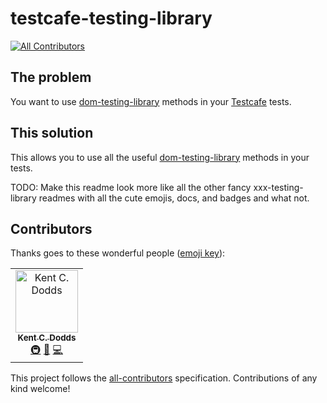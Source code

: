 # testcafe-testing-library
[![All Contributors](https://img.shields.io/badge/all_contributors-1-orange.svg?style=flat-square)](#contributors)


## The problem

You want to use [dom-testing-library](https://github.com/kentcdodds/dom-testing-library) methods in your [Testcafe](https://devexpress.github.io/testcafe/) tests.

## This solution

This allows you to use all the useful [dom-testing-library](https://github.com/kentcdodds/dom-testing-library) methods in your tests.

TODO: Make this readme look more like all the other fancy xxx-testing-library readmes with all the cute emojis, docs, and badges and what not.

## Contributors

Thanks goes to these wonderful people ([emoji key](https://allcontributors.org/docs/en/emoji-key)):

<!-- ALL-CONTRIBUTORS-LIST:START - Do not remove or modify this section -->
<!-- prettier-ignore -->
<table><tr><td align="center"><a href="https://kentcdodds.com"><img src="https://avatars0.githubusercontent.com/u/1500684?v=4" width="100px;" alt="Kent C. Dodds"/><br /><sub><b>Kent C. Dodds</b></sub></a><br /><a href="#infra-kentcdodds" title="Infrastructure (Hosting, Build-Tools, etc)">🚇</a> <a href="#ideas-kentcdodds" title="Ideas, Planning, & Feedback">🤔</a> <a href="https://github.com/benmonro/testcafe-testing-library/commits?author=kentcdodds" title="Code">💻</a></td></tr></table>

<!-- ALL-CONTRIBUTORS-LIST:END -->

This project follows the [all-contributors](https://github.com/all-contributors/all-contributors) specification. Contributions of any kind welcome!